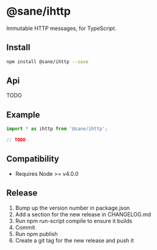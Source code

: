 # @sane/ihttp

Immutable HTTP messages, for TypeScript.

Install
-------

```bash
npm install @sane/ihttp --save
```

Api
---

TODO

Example
-------

```javascript
import * as ihttp from '@sane/ihttp';

// TODO
```


Compatibility
-------------

* Requires Node >= v4.0.0

Release
-------

1. Bump up the version number in package.json
1. Add a section for the new release in CHANGELOG.md
1. Run npm run-script compile to ensure it builds
1. Commit
1. Run npm publish
1. Create a git tag for the new release and push it
